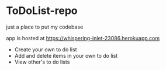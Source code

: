 # ToDoList-repo
just a place to put my codebase

app is hosted at https://whispering-inlet-23086.herokuapp.com
- Create your own to do list
- Add and delete items in your own to do list
- View other's to do lists
